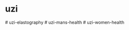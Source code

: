 # uzi
#   u z i - e l a s t o g r a p h y  
 #   u z i - m a n s - h e a l t h  
 #   u z i - w o m e n - h e a l t h  
 
